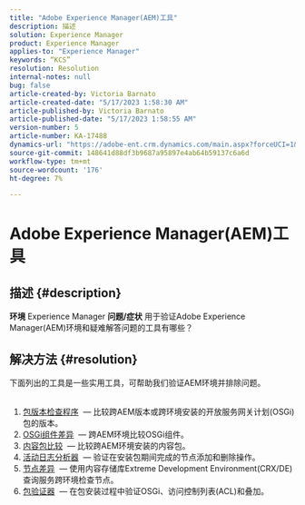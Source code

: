 ```yaml
---
title: "Adobe Experience Manager(AEM)工具"
description: 描述
solution: Experience Manager
product: Experience Manager
applies-to: "Experience Manager"
keywords: “KCS”
resolution: Resolution
internal-notes: null
bug: false
article-created-by: Victoria Barnato
article-created-date: "5/17/2023 1:58:30 AM"
article-published-by: Victoria Barnato
article-published-date: "5/17/2023 1:58:55 AM"
version-number: 5
article-number: KA-17488
dynamics-url: "https://adobe-ent.crm.dynamics.com/main.aspx?forceUCI=1&pagetype=entityrecord&etn=knowledgearticle&id=bbccb34e-56f4-ed11-8848-6045bd006ce9"
source-git-commit: 148641d88df3b9687a95897e4ab64b59137c6a6d
workflow-type: tm+mt
source-wordcount: '176'
ht-degree: 7%

---
```


# Adobe Experience Manager(AEM)工具

## 描述 {#description}

<b>环境</b>
Experience Manager
<b>问题/症状</b>
用于验证Adobe Experience Manager(AEM)环境和疑难解答问题的工具有哪些？


## 解决方法 {#resolution}

下面列出的工具是一些实用工具，可帮助我们验证AEM环境并排除问题。<br><br>
1. [包版本检查程序](https://experienceleague.adobe.com/docs/experience-cloud-kcs/kbarticles/KA-17501.html?lang=en)  — 比较跨AEM版本或跨环境安装的开放服务网关计划(OSGi)包的版本。
2. [OSGi组件差异](https://helpx.adobe.com/experience-manager/kb/tools/osgi-component-diff.html)  — 跨AEM环境比较OSGi组件。
3. [内容包比较](https://helpx.adobe.com/experience-manager/kb/tools/content-package-comparator.html)  — 比较跨AEM环境安装的内容包。
4. [活动日志分析器](https://helpx.adobe.com/experience-manager/kb/tools/activity-log-analyzer.html)  — 验证在安装包期间完成的节点添加和删除操作。
5. [节点差异](https://helpx.adobe.com/experience-manager/kb/tools/aem-node-diff.html)  — 使用内容存储库Extreme Development Environment(CRX/DE)查询服务跨环境检查节点。
6. [包验证器](https://helpx.adobe.com/experience-manager/6-4/sites/administering/using/package-manager.html#ValidatingPackages)  — 在包安装过程中验证OSGi、访问控制列表(ACL)和叠加。

